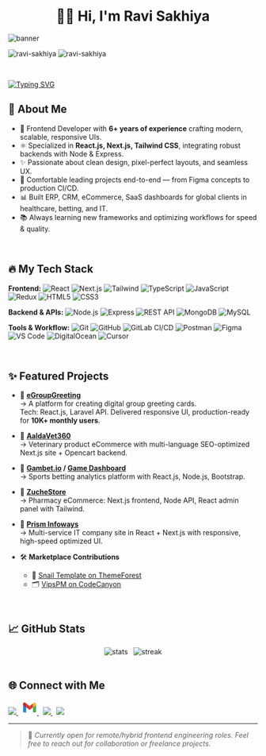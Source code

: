 <h1 align="center">👋🏻 Hi, I'm Ravi Sakhiya</h1>

<img src="./banner.png" alt="banner" /><br>

<p align="left">
<img src="https://komarev.com/ghpvc/?username=ravi-sakhiya&label=Profile%20views&color=0e75b6&style=flat" alt="ravi-sakhiya" /> 
<img src="https://img.shields.io/github/followers/ravi-sakhiya" alt="ravi-sakhiya" /> 
</p><br>

[![Typing SVG](https://readme-typing-svg.demolab.com?font=Fira+Code&pause=1000&width=435&lines=Frontend+Expert+(6%2B+Years);React+%7C+Next.js+%7C+Tailwind+%7C+Node.js;Fullstack+MERN+Engineer;Building+from+UI%2FUX+to+API+%26+DevOps)](https://git.io/typing-svg)

## 🚀 About Me

- 🌟 Frontend Developer with **6+ years of experience** crafting modern, scalable, responsive UIs.
- ⚛️ Specialized in **React.js, Next.js, Tailwind CSS**, integrating robust backends with Node & Express.
- ✨ Passionate about clean design, pixel-perfect layouts, and seamless UX.
- 💼 Comfortable leading projects end-to-end — from Figma concepts to production CI/CD.
- 📊 Built ERP, CRM, eCommerce, SaaS dashboards for global clients in healthcare, betting, and IT.
- 📚 Always learning new frameworks and optimizing workflows for speed & quality.

<br>

## 🔥 My Tech Stack

**Frontend:**
![React](https://img.shields.io/badge/React-282C34?logo=react&logoColor=61DAFB)
![Next.js](https://img.shields.io/badge/Next.js-282C34?logo=next.js)
![Tailwind](https://img.shields.io/badge/Tailwind_CSS-282C34?logo=tailwind-css&logoColor=06B6D4)
![TypeScript](https://img.shields.io/badge/TypeScript-282C34?logo=typescript)
![JavaScript](https://img.shields.io/badge/JavaScript-282C34?logo=javascript&logoColor=F7DF1E)
![Redux](https://img.shields.io/badge/Redux-282C34?logo=redux&logoColor=764ABC)
![HTML5](https://img.shields.io/badge/HTML5-282C34?logo=html5)
![CSS3](https://img.shields.io/badge/CSS3-282C34?logo=css3)

**Backend & APIs:**
![Node.js](https://img.shields.io/badge/Node.js-282C34?logo=node.js)
![Express](https://img.shields.io/badge/Express-282C34?logo=express)
![REST API](https://img.shields.io/badge/REST_API-282C34)
![MongoDB](https://img.shields.io/badge/MongoDB-282C34?logo=mongodb&logoColor=47A248)
![MySQL](https://img.shields.io/badge/MySQL-282C34?logo=mysql&logoColor=4479A1)

**Tools & Workflow:**
![Git](https://img.shields.io/badge/Git-282C34?logo=git)
![GitHub](https://img.shields.io/badge/GitHub-282C34?logo=github)
![GitLab CI/CD](https://img.shields.io/badge/GitLab_CI/CD-282C34?logo=gitlab)
![Postman](https://img.shields.io/badge/Postman-282C34?logo=postman)
![Figma](https://img.shields.io/badge/Figma-282C34?logo=figma)
![VS Code](https://img.shields.io/badge/VS_Code-282C34?logo=visualstudiocode&logoColor=007ACC)
![DigitalOcean](https://img.shields.io/badge/DigitalOcean-282C34?logo=digitalocean&logoColor=0080FF)
![Cursor](https://img.shields.io/badge/Cursor.sh-282C34?logo=cursor&logoColor=5E5DF0)

<br>

## ✨ Featured Projects

- 🔗 **[eGroupGreeting](https://egroupgreeting.com/)**  
  → A platform for creating digital group greeting cards.  
  Tech: React.js, Laravel API. Delivered responsive UI, production-ready for **10K+ monthly users**.

- 🔗 **[AaldaVet360](https://aaldavet360.com/jp/)**  
  → Veterinary product eCommerce with multi-language SEO-optimized Next.js site + Opencart backend.

- 🔗 **[Gambet.io](https://gambet.io) / [Game Dashboard](https://game.gambet.io/)**  
  → Sports betting analytics platform with React.js, Node.js, Bootstrap.

- 🔗 **[ZucheStore](https://zuchestore.com/)**  
  → Pharmacy eCommerce: Next.js frontend, Node API, React admin panel with Tailwind.

- 🔗 **[Prism Infoways](https://prisminfoways.com/)**  
  → Multi-service IT company site in React + Next.js with responsive, high-speed optimized UI.

- 🛠 **Marketplace Contributions**  
  - 🎨 [Snail Template on ThemeForest](https://themeforest.net/item/snail-creative-multipurpose-html5-templates/28062252)  
  - 🗂️ [VipsPM on CodeCanyon](https://codecanyon.net/item/vipspm-angular8-laravel57-project-suite/25335792)

<br>

## 📈 GitHub Stats

<div align="center">  
    <img src="https://github-readme-stats.vercel.app/api?username=ravi-sakhiya&show_icons=true&theme=transparent&border_color=454545" alt="stats" />
    &nbsp;
    <img src="https://streak-stats.demolab.com?user=ravi-sakhiya&theme=transparent&border=454545&date_format=j%20M%5B%20Y%5D" alt="streak" />
</div>

<br>

## 🌐 Connect with Me

<p align="left">
    <a href="https://www.linkedin.com/in/ravi-sakhiya/" target="_blank">
        <img src="https://raw.githubusercontent.com/rahuldkjain/github-profile-readme-generator/master/src/images/icons/Social/linked-in-alt.svg" height="30" />
    </a>
    &nbsp;
    <a href="mailto:mr.sakhiya.01@gmail.com">
        <img src="https://raw.githubusercontent.com/rahuldkjain/github-profile-readme-generator/master/src/images/icons/Social/gmail.svg" height="30" />
    </a>
    &nbsp;
    <a href="https://github.com/ravi-sakhiya" target="_blank">
        <img src="https://raw.githubusercontent.com/rahuldkjain/github-profile-readme-generator/master/src/images/icons/Social/github.svg" height="30" />
    </a>
    &nbsp;
    <a href="https://wa.me/917600557884" target="_blank">
        <img src="https://raw.githubusercontent.com/rahuldkjain/github-profile-readme-generator/master/src/images/icons/Social/whatsapp.svg" height="30" />
    </a>
</p>

---

> 📝 *Currently open for remote/hybrid frontend engineering roles. Feel free to reach out for collaboration or freelance projects.*


